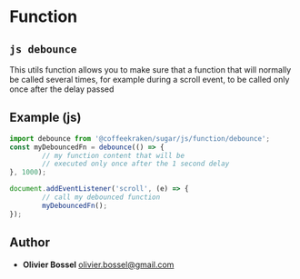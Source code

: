 
# Function


## ```js debounce ```


This utils function allows you to make sure that a function that will normally be called
several times, for example during a scroll event, to be called only once after
the delay passed



## Example (js)

```js
import debounce from '@coffeekraken/sugar/js/function/debounce';
const myDebouncedFn = debounce(() => {
		// my function content that will be
		// executed only once after the 1 second delay
}, 1000);

document.addEventListener('scroll', (e) => {
		// call my debounced function
		myDebouncedFn();
});
```


## Author
- **Olivier Bossel** <a href="mailto:olivier.bossel@gmail.com">olivier.bossel@gmail.com</a> 



